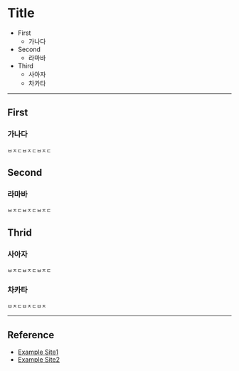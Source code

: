 # Title
<!--Table of Contents-->
- First
    - 가나다
- Second
    - 라마바
- Third
    - 사아자
    - 차카타

<!--Contents-->

---
## First
### 가나다
    ㅂㅈㄷㅂㅈㄷㅂㅈㄷ

## Second
### 라마바
    ㅂㅈㄷㅂㅈㄷㅂㅈㄷ

## Thrid
### 사아자
    ㅂㅈㄷㅂㅈㄷㅂㅈㄷ
### 차카타
    ㅂㅈㄷㅂㅈㄷㅂㅈ

---
## Reference
- [Example Site1](www.google.com)
- [Example Site2](www.google.com)


